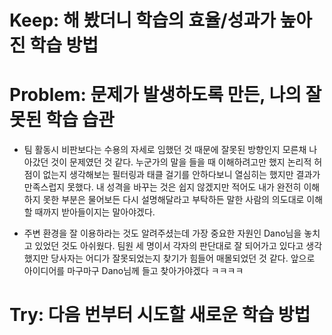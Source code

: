 # Keep: 해 봤더니 학습의 효율/성과가 높아진 학습 방법

# Problem: 문제가 발생하도록 만든, 나의 잘못된 학습 습관

- 팀 활동시 비판보다는 수용의 자세로 임했던 것 때문에 잘못된 방향인지 모른채 나아갔던 것이 문제였던 것 같다. 누군가의 말을 들을 때 이해하려고만 했지 논리적 허점이 없는지 생각해보는 필터링과 태클 걸기를 안하다보니 열심히는 했지만 결과가 만족스럽지 못했다. 내 성격을 바꾸는 것은 쉽지 않겠지만 적어도 내가 완전히 이해하지 못한 부분은 물어보든 다시 설명해달라고 부탁하든 말한 사람의 의도대로 이해할 때까지 받아들이지는 말아야겠다.

- 주변 환경을 잘 이용하라는 것도 알려주셨는데 가장 중요한 자원인 Dano님을 놓치고 있었던 것도 아쉬웠다. 팀원 세 명이서 각자의 판단대로 잘 되어가고 있다고 생각했지만 당사자는 어디가 잘못되었는지 찾기가 힘들어 매몰되었던 것 같다. 앞으로 아이디어를 마구마구 Dano님께 들고 찾아가야겠다 ㅋㅋㅋㅋ

# Try: 다음 번부터 시도할 새로운 학습 방법
